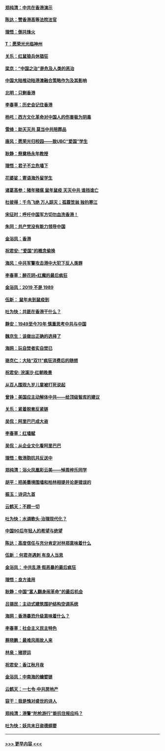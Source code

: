 #### [郑纯清：中共在香港演示](../pages/nsc993/n11670539.md?t=11220411) 
#### [陈达：赞香港高等法院法官](../pages/nsc993/n11669542.md?t=11220411) 
#### [理悟：倒共烽火](../pages/nsc993/n11668844.md?t=11220411) 
#### [T：愿荣光光临神州](../pages/nsc993/n11668421.md?t=11220411) 
#### [关乐：红鼠狼兵休猖狂](../pages/nsc993/n11668378.md?t=11220411) 
#### [梁京：“中国之治”是危及人类的恶治](../pages/nsc993/n11668328.md?t=11220411) 
#### [中国大陆推动陆港澳融合策略作为及其影响](../pages/nsc993/n11668157.md?t=11220411) 
#### [北明：只剩香港](../pages/nsc993/n11668002.md?t=11220411) 
#### [李春草：历史会记住香港](../pages/nsc993/n11667927.md?t=11220411) 
#### [杨吒：西方文化革命对中国人的伤害极为阴毒](../pages/nsc993/n11664521.md?t=11220411) 
#### [雪绮：助天灭共 莫当中共陪葬品](../pages/nsc993/n11662650.md?t=11220411) 
#### [唐风：愿荣光归校园——致UBC“爱国”学生](../pages/nsc993/n11662194.md?t=11220411) 
#### [耿静：祭奠杨永年教授](../pages/nsc993/n11662514.md?t=11220411) 
#### [理悟：君子不立危墙下](../pages/nsc993/n11662172.md?t=11220411) 
#### [花婆娑：寄语海外留学生](../pages/nsc993/n11662121.md?t=11220411) 
#### [诸葛高参：猪年猪瘟 鼠年鼠疫 天灭中共 谁挡谁亡](../pages/nsc993/n11661980.md?t=11220411) 
#### [杜彼得：千鸟飞绝 万人踪灭；孤蓑笠翁 独钓寒江](../pages/nsc993/n11661170.md?t=11220411) 
#### [宋征时：呼吁中国军方切勿血洗香港！](../pages/nsc993/n11415318.md?t=11220411) 
#### [朱同：共产党没有能力领导中国](../pages/nsc993/n11660421.md?t=11220411) 
#### [金浴凤：香港](../pages/nsc993/n11660419.md?t=11220411) 
#### [祝君安: “爱国”的概念偷换](../pages/nsc993/n11659706.md?t=11220411) 
#### [海风：中共军警攻击港中大犯下反人类罪](../pages/nsc993/n11659632.md?t=11220411) 
#### [李春草：醉花阴•红魔的最后疯狂](../pages/nsc993/n11659287.md?t=11220411) 
#### [金浴凤：2019 不是 1989](../pages/nsc993/n11657663.md?t=11220411) 
#### [伍新： 鼠年未到鼠疫到](../pages/nsc993/n11655098.md?t=11220411) 
#### [吐为快：共匪在香港干什么？](../pages/nsc993/n11654891.md?t=11220411) 
#### [静安：1949至今70年 慎重思考中共与中国](../pages/nsc993/n11651244.md?t=11220411) 
#### [魏京生：该做出正确的选择了](../pages/nsc993/n11653084.md?t=11220411) 
#### [海网：玩自焚者实自焚已](../pages/nsc993/n11652423.md?t=11220411) 
#### [骆克仁：大陆“双11”疯狂消费后的随想](../pages/nsc993/n11652305.md?t=11220411) 
#### [祝君安: 浣溪沙·红朝晚景](../pages/nsc993/n11652258.md?t=11220411) 
#### [从百人围观九岁儿童被打死说起](../pages/nsc993/n11651030.md?t=11220411) 
#### [曾铮：美国应主动解体中共——给顶级智库的建议](../pages/nsc993/n11649888.md?t=11220411) 
#### [关乐：紧着脱套反紧链](../pages/nsc993/n11649069.md?t=11220411) 
#### [吴侃：阿里巴巴成大盗](../pages/nsc993/n11645523.md?t=11220411) 
#### [李春草：红墙赋](../pages/nsc993/n11646389.md?t=11220411) 
#### [吴侃：从企业文化看阿里巴巴](../pages/nsc993/n11645476.md?t=11220411) 
#### [理悟：敬港胞抗共反送中](../pages/nsc993/n11645466.md?t=11220411) 
#### [郑纯清：浴火凤凰彩云美——悼周梓乐同学](../pages/nsc993/n11645155.md?t=11220411) 
#### [胡平：把美墨境围墙和柏林相提并论是错误的](../pages/nsc993/n11645134.md?t=11220411) 
#### [振玉：诗词九首](../pages/nsc993/n11644081.md?t=11220411) 
#### [云鹤天：不顾一切](../pages/nsc993/n11643508.md?t=11220411) 
#### [吐为快：水调歌头·治理现代化？](../pages/nsc993/n11643485.md?t=11220411) 
#### [中国90后年轻人的希望与绝望](../pages/nsc993/n11642317.md?t=11220411) 
#### [陈达：高度信任与充分肯定对林郑意味着什么](../pages/nsc993/n11641441.md?t=11220411) 
#### [伍新 ：何君尧遇刺 有良人当思](../pages/nsc993/n11641503.md?t=11220411) 
#### [金浴凤： 中共乱港  假恶暴的最后疯狂](../pages/nsc993/n11641495.md?t=11220411) 
#### [理悟：良方谁用](../pages/nsc993/n11641463.md?t=11220411) 
#### [耿静：中国“富人翻身闹革命”的最后机会](../pages/nsc993/n11640655.md?t=11220411) 
#### [吕锡民：主动式建筑围护结构空调系统](../pages/nsc993/n11640168.md?t=11220411) 
#### [海网：香港暴恐升级意味着什么？](../pages/nsc993/n11635904.md?t=11220411) 
#### [李春草：社会主义民主特色](../pages/nsc993/n11634657.md?t=11220411) 
#### [蔡晓鹏：最难风雨故人来](../pages/nsc993/n11633145.md?t=11220411) 
#### [林泉：猪猡运](../pages/nsc993/n11631469.md?t=11220411) 
#### [祝君安：香江秋月夜](../pages/nsc993/n11631440.md?t=11220411) 
#### [金浴凤：中南海的蟾嬖链](../pages/nsc993/n11631290.md?t=11220411) 
#### [云鹤天：一七令·中共房地产](../pages/nsc993/n11630084.md?t=11220411) 
#### [容干：我是愧对盛世的诗人](../pages/nsc993/n11630059.md?t=11220411) 
#### [郑纯清：港警“陀枪游行”能抗住报应吗？](../pages/nsc993/n11629999.md?t=11220411) 
#### [吐为快：妖共末日盗德纲要](../pages/nsc993/n11628610.md?t=11220411) 

----
#### [ >>> 更早内容 <<< ](../indexes/nsc993-earlier.md)
